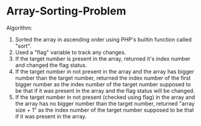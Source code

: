 # Array-Sorting-Problem

Algorithm:

1. Sorted the array in ascending order using PHP's builtin function called "sort".
2. Used a "flag" variable to track any changes.
3. If the target number is present in the array, returned it's index number and changed the flag status.
4. If the target number in not present in the array and the array has bigger number than the target number, returned the index number of the first bigger number as the index number of the target number supposed to be that if it was present in the array and the flag status will be changed.
5. If the target number in not present (checked using flag) in the array and the array has no bigger number than the target number, returned "array size + 1" as the index number of the target number supposed to be that if it was present in the array.
